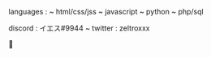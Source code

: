 languages : 
  ~ html/css/jss 
  ~ javascript 
  ~ python
  ~ php/sql

discord : イエス#9944
~ twitter : zeltroxxx

🥦
